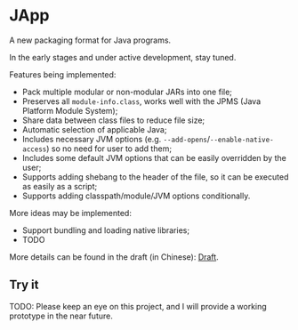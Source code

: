 # JApp

A new packaging format for Java programs. 

In the early stages and under active development, stay tuned.

Features being implemented:

* Pack multiple modular or non-modular JARs into one file;
* Preserves all `module-info.class`, works well with the JPMS (Java Platform Module System);
* Share data between class files to reduce file size;
* Automatic selection of applicable Java;
* Includes necessary JVM options (e.g. `--add-opens`/`--enable-native-access`) so no need for user to add them;
* Includes some default JVM options that can be easily overridden by the user;
* Supports adding shebang to the header of the file, so it can be executed as easily as a script;
* Supports adding classpath/module/JVM options conditionally.

More ideas may be implemented:

* Support bundling and loading native libraries;
* TODO

More details can be found in the draft (in Chinese): [Draft](draft/design.md).

## Try it

TODO: Please keep an eye on this project, and I will provide a working prototype in the near future.
